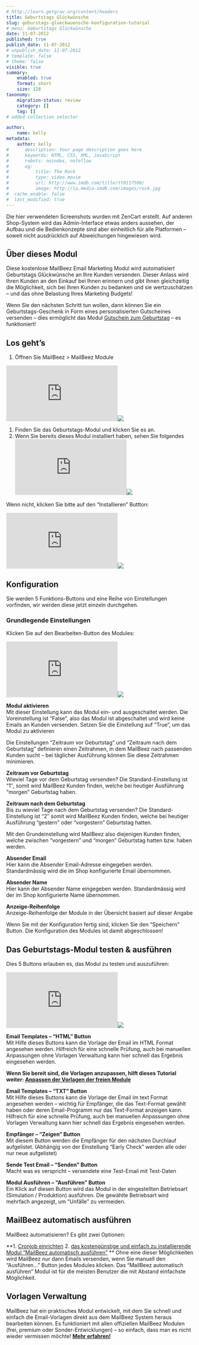 ```yaml
---
# http://learn.getgrav.org/content/headers
title: Geburtstags Glückwünsche
slug: geburstags-glueckwuensche-konfiguration-tutorial
# menu: Geburtstags Glückwünsche
date: 11-07-2012
published: true
publish_date: 11-07-2012
# unpublish_date: 11-07-2012
# template: false
# theme: false
visible: true
summary:
    enabled: true
    format: short
    size: 128
taxonomy:
    migration-status: review
    category: []
    tag: []
# added collection selector

author:
    name: kelly
metadata:
    author: kelly
#      description: Your page description goes here
#      keywords: HTML, CSS, XML, JavaScript
#      robots: noindex, nofollow
#      og:
#          title: The Rock
#          type: video.movie
#          url: http://www.imdb.com/title/tt0117500/
#          image: http://ia.media-imdb.com/images/rock.jpg
#  cache_enable: false
#  last_modified: true
---
```


Die hier verwendeten Screenshots wurden mit ZenCart erstellt. Auf anderen Shop-System wird das Admin-Interface etwas anders aussehen, der Aufbau und die Bedienkonzepte sind aber einheitlich für alle Platformen – soweit nicht ausdrücklich auf Abweichungen hingewiesen wird.

## Über dieses Modul

Diese kostenlose MailBeez Email Marketing Modul wird automatisiert Geburtstags Glückwünsche an Ihre Kunden versenden. Dieser Anlass wird Ihren Kunden an den Einkauf bei Ihnen erinnern und gibt Ihnen gleichzeitig die Möglichkeit, sich bei Ihren Kunden zu bedanken und sie wertzuschätzen – und das ohne Belastung Ihres Marketing Budgets!

Wenn Sie den nächsten Schritt tun wollen, dann können Sie ein Geburtstags-Geschenk in Form eines personalisierten Gutscheines versenden – dies ermöglicht das Modul [Gutschein zum Geburtstag](http://www.mailbeez.de/dokumentation/mailbeez/coupon_birthday/) – es funktioniert!

## Los geht’s


1. Öffnen Sie MailBeez > MailBeez Module

[![](http://localhost/wordpress_mailbeez_EOL/wp-content/themes/awake/lib/scripts/timthumb/thumb.php?src=http://www.mailbeez.de/images/doc/common_images/mailbeez_tab.png&w=270&h=112&zc=1&q=100 "MailBeez Module Tab")](http://www.mailbeez.de/images/doc/common_images/mailbeez_tab.png "MailBeez Module Tab")![](http://localhost/wordpress_mailbeez_EOL/wp-content/themes/awake/images/shortcodes/image_shadow.png)

1. Finden Sie das Geburtstags-Modul und klicken Sie es an.
2. Wenn Sie bereits dieses Modul installiert haben, sehen Sie folgendes  
[![](http://localhost/wordpress_mailbeez_EOL/wp-content/themes/awake/lib/scripts/timthumb/thumb.php?src=http://www.mailbeez.de/images/doc/mailbeez/birthday/birthday_config1.png&w=155&h=396&zc=1&q=100 "Birthday Greetings Configuration Settings")](http://www.mailbeez.de/images/doc/mailbeez/birthday/birthday_config1.png "Birthday Greetings Configuration Settings")![](http://localhost/wordpress_mailbeez_EOL/wp-content/themes/awake/images/shortcodes/image_shadow.png)

Wenn nicht, klicken Sie bitte auf den “Installieren” Buttton:

[![](http://localhost/wordpress_mailbeez_EOL/wp-content/themes/awake/lib/scripts/timthumb/thumb.php?src=http://www.mailbeez.de/images/doc/mailbeez/birthday/birthday_config2.png&w=175&h=122&zc=1&q=100 "Install Birthday Greetings")](http://www.mailbeez.de/images/doc/mailbeez/birthday/birthday_config2.png "Install Birthday Greetings")![](http://localhost/wordpress_mailbeez_EOL/wp-content/themes/awake/images/shortcodes/image_shadow.png)

## Konfiguration

Sie werden 5 Funktions-Buttons und eine Reihe von Einstellungen vorfinden, wir werden diese jetzt einzeln durchgehen.

### Grundlegende Einstellungen

Klicken Sie auf den Bearbeiten-Button des Modules:

[![](http://localhost/wordpress_mailbeez_EOL/wp-content/themes/awake/lib/scripts/timthumb/thumb.php?src=http://www.mailbeez.de/images/doc/mailbeez/birthday/birthday_config3.png&w=175&h=359&zc=1&q=100 "Birthday Greetings General Settings")](http://www.mailbeez.de/images/doc/mailbeez/birthday/birthday_config3.png "Birthday Greetings General Settings")![](http://localhost/wordpress_mailbeez_EOL/wp-content/themes/awake/images/shortcodes/image_shadow.png)

**Modul aktivieren**  
 Mit dieser Einstellung kann das Modul ein- und ausgeschaltet werden. Die Voreinstellung ist “False”, also das Modul ist abgeschaltet und wird keine Emails an Kunden versenden. Setzen Sie die Einstellung auf “True”, um das Modul zu aktivieren

Die Einstellungen “Zeitraum vor Geburtstag” und “Zeitraum nach dem Geburtstag” definieren einen Zeitrahmen, in dem MailBeez nach passenden Kunden sucht – bei täglicher Ausführung können Sie diese Zeitrahmen minimieren.

**Zeitraum vor Geburtstag**  
 Wieviel Tage vor dem Geburtstag versenden? Die Standard-Einstellung ist “1″, somit wird MailBeez Kunden finden, welche bei heutiger Ausführung “morgen” Geburtstag haben.

**Zeitraum nach dem Geburtstag**  
 Bis zu wieviel Tage nach dem Geburtstag versenden? Die Standard-Einstellung ist “2″ somit wird MailBeez Kunden finden, welche bei heutiger Ausführung “gestern” oder “vorgestern” Geburtstag hatten.

Mit den Grundeinstellung wird MailBeez also diejenigen Kunden finden, welche zwischen “vorgestern” und “morgen” Geburtstag hatten bzw. haben werden.

**Absender Email**  
 Hier kann die Absender Email-Adresse eingegeben werden. Standardmässig wird die im Shop konfigurierte Email übernommen.

**Absender Name**  
 Hier kann der Absender Name eingegeben werden. Standardmässig wird der im Shop konfigurierte Name übernommen.

**Anzeige-Reihenfolge**  
 Anzeige-Reihenfolge der Module in der Übersicht basiert auf dieser Angabe

Wenn Sie mit der Konfiguration fertig sind, klicken Sie den “Speichern” Button. Die Konfiguration des Modules ist damit abgeschlossen!

## Das Geburtstags-Modul testen & ausführen

Dies 5 Buttons erlauben es, das Modul zu testen und auszuführen:

[![](http://localhost/wordpress_mailbeez_EOL/wp-content/themes/awake/lib/scripts/timthumb/thumb.php?src=http://localhost/wordpress_mailbeez_EOL/wp-content/themes/awake/images/assets/invalid_image.png&w=175&h=184&zc=1&q=100 "Function Buttons")](http:///www.mailbeez.de/images/doc/common_images/function_buttons.png "Function Buttons")![](http://localhost/wordpress_mailbeez_EOL/wp-content/themes/awake/images/shortcodes/image_shadow.png)

**Email Templates – “HTML” Button**  
 Mit Hilfe dieses Buttons kann die Vorlage der Email im HTML Format angesehen werden. Hilfreich für eine schnelle Prüfung, auch bei manuellen Anpassungen ohne Vorlagen Verwaltung kann hier schnell das Ergebnis eingesehen werden.

**Wenn Sie bereit sind, die Vorlagen anzupassen, hilft dieses Tutorial weiter: [Anpassen der Vorlagen der freien Module](http://www.mailbeez.de/dokumentation/tutorials/anpassen-mailbeez-freie-vorlagen/)**

**Email Templates – “TXT” Button**  
 Mit Hilfe dieses Buttons kann die Vorlage der Email im text Format angesehen werden – wichtig für Empfänger, die das Text-Format gewählt haben oder deren Email-Programm nur das Text-Format anzeigen kann. Hilfreich für eine schnelle Prüfung, auch bei manuellen Anpassungen ohne Vorlagen Verwaltung kann hier schnell das Ergebnis eingesehen werden.

**Empfänger – “Zeigen” Button**  
 Mit diesem Button werden die Empfänger für den nächsten Durchlauf aufgelistet. (Abhängig von der Einstellung “Early Check” werden alle oder nur neue aufgelistet)

**Sende Test Email – “Senden” Button**  
 Macht was es verspricht – versendete eine Test-Email mit Test-Daten

**Modul Ausführen – “Ausführen” Button**  
 Ein Klick auf diesen Button wird das Modul in der eingestellten Betriebsart (Simulation / Produktion) ausführen. Die gewählte Betriebsart wird mehrfach angezeigt, um “Unfälle” zu vermeiden.



## MailBeez automatisch ausführen

MailBeez automatisieren? Es gibt zwei Optionen:

**1. [Cronjob einrichten](http://www.mailbeez.de/dokumentation/installation/config/advanced-configuration/)
2. [das kostengünstige und einfach zu installierende Modul “MailBeez automatisch ausführen”](http://www.mailbeez.de/dokumentation/configbeez/config_cron_simple/)
**
Ohne eine dieser Möglichkeiten wird MailBeez nur dann Emails versenden, wenn Sie manuell den “Ausführen…” Button jedes Modules klicken. Das “MailBeez automatisch ausführen” Modul ist für die meisten Benutzer die mit Abstand einfachste Möglichkeit.

## Vorlagen Verwaltung

MailBeez hat ein praktisches Modul entwickelt, mit dem Sie schnell und einfach die Email-Vorlagen direkt aus dem MailBeez System heraus bearbeiten können. Es funktioniert mit allen offiziellen MailBeez Modulen (frei, premium oder Sonder-Entwicklungen) – so einfach, dass man es nicht wieder vermissen möchte! **[ Mehr erfahren!](http://www.mailbeez.de/dokumentation/configbeez/config_tmplmngr/)**
